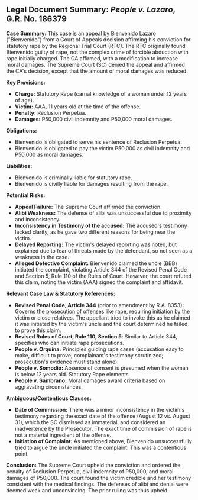 ## Legal Document Summary: *People v. Lazaro*, G.R. No. 186379

**Case Summary:** This case is an appeal by Bienvenido Lazaro ("Bienvenido") from a Court of Appeals decision affirming his conviction for statutory rape by the Regional Trial Court (RTC). The RTC originally found Bienvenido guilty of rape, not the complex crime of forcible abduction with rape initially charged. The CA affirmed, with a modification to increase moral damages. The Supreme Court (SC) denied the appeal and affirmed the CA's decision, except that the amount of moral damages was reduced.

**Key Provisions:**

*   **Charge:** Statutory Rape (carnal knowledge of a woman under 12 years of age).
*   **Victim:** AAA, 11 years old at the time of the offense.
*   **Penalty:** Reclusion Perpetua.
*   **Damages:** P50,000 civil indemnity and P50,000 moral damages.

**Obligations:**

*   Bienvenido is obligated to serve his sentence of Reclusion Perpetua.
*   Bienvenido is obligated to pay the victim P50,000 as civil indemnity and P50,000 as moral damages.

**Liabilities:**

*   Bienvenido is criminally liable for statutory rape.
*   Bienvenido is civilly liable for damages resulting from the rape.

**Potential Risks:**

*   **Appeal Failure:** The Supreme Court affirmed the conviction.
*   **Alibi Weakness:** The defense of alibi was unsuccessful due to proximity and inconsistency.
*   **Inconsistency in Testimony of the accused:** The accused's testimony lacked clarity, as he gave two different reasons for being near the victim.
*   **Delayed Reporting:** The victim's delayed reporting was noted, but explained due to fear of threats made by the defendant, so not seen as a weakness in the case.
*   **Alleged Defective Complaint:** Bienvenido claimed the uncle (BBB) initiated the complaint, violating Article 344 of the Revised Penal Code and Section 5, Rule 110 of the Rules of Court. However, the court refuted this claim, noting the victim (AAA) signed the complaint and affidavit.

**Relevant Case Law & Statutory References:**

*   **Revised Penal Code, Article 344** (prior to amendment by R.A. 8353):  Governs the prosecution of offenses like rape, requiring initiation by the victim or close relatives. The appellant tried to invoke this as he claimed it was initiated by the victim's uncle and the court determined he failed to prove this claim.
*   **Revised Rules of Court, Rule 110, Section 5**:  Similar to Article 344, specifies who can initiate rape prosecutions.
*   **People v. Orquina:** Principles guiding rape cases (accusation easy to make, difficult to prove; complainant's testimony scrutinized; prosecution's evidence must stand alone).
*   **People v. Somodio:** Absence of consent is presumed when the woman is below 12 years old. Statutory Rape elements.
*   **People v. Sambrano:** Moral damages award criteria based on aggravating circumstances.

**Ambiguous/Contentious Clauses:**

*   **Date of Commission:** There was a minor inconsistency in the victim's testimony regarding the exact date of the offense (August 12 vs. August 31), which the SC dismissed as immaterial, and considered an inadvertence by the Prosecutor. The exact time of commission of rape is not a material ingredient of the offense.
*   **Initiation of Complaint:** As mentioned above, Bienvenido unsuccessfully tried to argue the uncle initiated the complaint. This was a contentious point.

**Conclusion:** The Supreme Court upheld the conviction and ordered the penalty of Reclusion Perpetua, civil indemnity of P50,000, and moral damages of P50,000. The court found the victim credible and her testimony consistent with the medical findings. The defenses of alibi and denial were deemed weak and unconvincing. The prior ruling was thus upheld.
